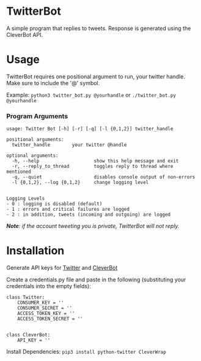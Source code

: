 # TwitterBot

A simple program that replies to tweets. Response is generated using the CleverBot API.

# Usage

TwitterBot requires one positional argument to run, your twitter handle. Make sure to include the '@'
symbol.

Example: `python3 twitter_bot.py @yourhandle` or `./twitter_bot.py @yourhandle`

### Program Arguments

    usage: Twitter Bot [-h] [-r] [-q] [-l {0,1,2}] twitter_handle
    
    positional arguments:
      twitter_handle        your twitter @handle
    
    optional arguments:
      -h, --help                    show this help message and exit
      -r, --reply_to_thread         toggles reply to thread where mentioned
      -q, --quiet                   disables console output of non-errors
      -l {0,1,2}, --log {0,1,2}     change logging level


    Logging Levels
    - 0 : logging is disabled (default)
    - 1 : errors and critical failures are logged
    - 2 : in addition, tweets (incoming and outgoing) are logged


***Note**: if the account tweeting you is private, TwitterBot will not reply.*

# Installation

Generate API keys for [Twitter](https://apps.twitter.com) and [CleverBot](https://www.cleverbot.com/api/)

Create a credentials.py file and paste in the following (substituting your credentials into the empty fields):
    
    class Twitter:
        CONSUMER_KEY = ''
        CONSUMER_SECRET = ''
        ACCESS_TOKEN_KEY = ''
        ACCESS_TOKEN_SECRET = ''
    
    
    class CleverBot:
        API_KEY = ''

Install Dependencies: `pip3 install python-twitter CleverWrap`
